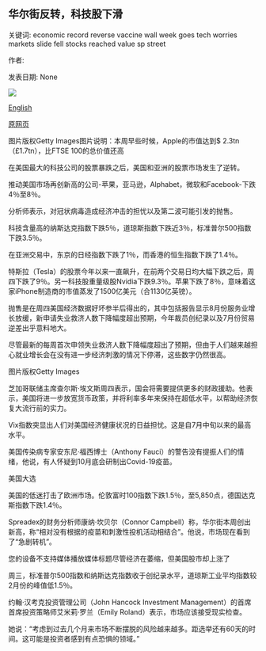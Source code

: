 ## 华尔街反转，科技股下滑

关键词: economic record reverse vaccine wall week goes tech worries markets slide fell stocks reached value sp street

作者: 

发表日期: None

![](https://ichef.bbci.co.uk/news/1024/branded_news/14E61/production/_114210658_gettyimages-1228296407.jpg)

[English](Tech%20stocks%20slide%20as%20Wall%20Street%20goes%20into%20reverse.md)

[原网页](https://www.bbc.com/news/business-54020706)

图片版权Getty Images图片说明：本周早些时候，Apple的市值达到$ 2.3tn（£1.7tn），比FTSE 100的总价值还高

在美国最大的科技公司的股票暴跌之后，美国和亚洲的股票市场发生了逆转。

推动美国市场再创新高的公司-苹果，亚马逊，Alphabet，微软和Facebook-下跌4％至8％。

分析师表示，对冠状病毒造成经济冲击的担忧以及第二波可能引发的抛售。

科技含量高的纳斯达克指数下跌5％，道琼斯指数下跌近3％，标准普尔500指数下跌3.5％。

在亚洲交易中，东京的日经指数下跌了1％，而香港的恒生指数下跌了1.4％。

特斯拉（Tesla）的股票今年以来一直飙升，在前两个交易日均大幅下跌之后，周四下跌了9％。另一科技股重量级股Nvidia下跌9.3％。苹果下跌了8％，意味着这家iPhone制造商的市值蒸发了1500亿美元（合1130亿英镑）。

抛售是在周四美国经济数据好坏参半后得出的，其中包括报告显示8月份服务业增长放缓，新申请失业救济人数下降幅度超出预期，今年裁员创纪录以及7月份贸易逆差出乎意料地大。

尽管最新的每周首次申领失业救济人数下降幅度超出了预期，但由于人们越来越担心就业增长会在没有进一步经济刺激的情况下停滞，这些数字仍然很高。

图片版权Getty Images

芝加哥联储主席查尔斯·埃文斯周四表示，国会将需要提供更多的财政援助。他表示，美国将进一步放宽货币政策，并将利率多年来保持在超低水平，以帮助经济恢复大流行前的实力。

Vix指数突显出人们对美国经济健康状况的日益担忧。这是自7月中旬以来的最高水平。

美国传染病专家安东尼·福西博士（Anthony Fauci）的警告没有提振人们的情绪，他说，有人怀疑到10月底会研制出Covid-19疫苗。

美国大选

美国的低迷打击了欧洲市场。伦敦富时100指数下跌1.5％，至5,850点，德国达克斯指数下跌1.4％。

Spreadex的财务分析师康纳·坎贝尔（Connor Campbell）称，华尔街本周创出新高，称“相对没有根据的疫苗和刺激性投机活动相结合”。他说，市场现在看到了“急剧转机”。

您的设备不支持媒体播放媒体标题尽管经济在萎缩，但美国股市却上涨了

周三，标准普尔500指数和纳斯达克指数收于创纪录水平，道琼斯工业平均指数较2月份的峰值低1.5％。

约翰·汉考克投资管理公司（John Hancock Investment Management）的首席首席投资策略师艾米莉·罗兰（Emily Roland）表示，市场应该接受现实检查。

她说：“考虑到过去几个月来市场不断摆脱的风险越来越多。距选举还有60天的时间。这可能是投资者感到有点恐惧的领域。”